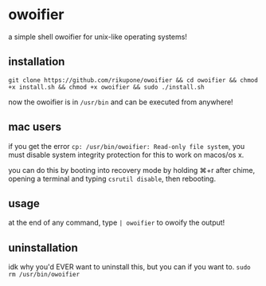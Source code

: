 # owoifier
a simple shell owoifier for unix-like operating systems!

## installation
```git clone https://github.com/rikupone/owoifier && cd owoifier && chmod +x install.sh && chmod +x owoifier && sudo ./install.sh```

now the owoifier is in `/usr/bin` and can be executed from anywhere!

## mac users
if you get the error `cp: /usr/bin/owoifier: Read-only file system`, you must disable system integrity protection for this to work on macos/os x.

you can do this by booting into recovery mode by holding ⌘+r after chime, opening a terminal and typing `csrutil disable`, then rebooting.

## usage
at the end of any command, type `| owoifier` to owoify the output!

## uninstallation
idk why you'd EVER want to uninstall this, but you can if you want to.
```sudo rm /usr/bin/owoifier```
